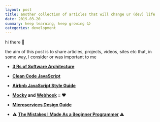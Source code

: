 ```yaml
---
layout: post
title: another collection of articles that will change ur (dev) life
date: 2019-03-20
summary: keep learning, keep growing 😉
categories: development
---
```


hi there 👋

the aim of this post is to share articles, projects, videos, sites etc that, in some way, I consider or was important to me

- __[3 Rs of Software Architecture](https://github.com/ryanmcdermott/3rs-of-software-architecture)__

- __[Clean Code JavaScript](https://github.com/ryanmcdermott/clean-code-javascript)__

- __[Airbnb JavaScript Style Guide](https://github.com/airbnb/javascript)__

- __[Mocky](https://www.mocky.io) and [Webhook](https://webhook.site) = ❤️__

- __[Microservices Design Guide](https://medium.com/platform-engineer/microservices-design-guide-eca0b799a7e8)__

- ⚠️ __[The Mistakes I Made As a Beginner Programmer](https://medium.com/edge-coders/the-mistakes-i-made-as-a-beginner-programmer-ac8b3e54c312) ⚠️__